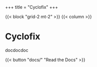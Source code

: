 +++
title = "Cyclofix"
+++

{{< block "grid-2 mt-2" >}}
{{< column >}}

# Cyclofix

docdocdoc

{{< button "docs/" "Read the Docs" >}}
